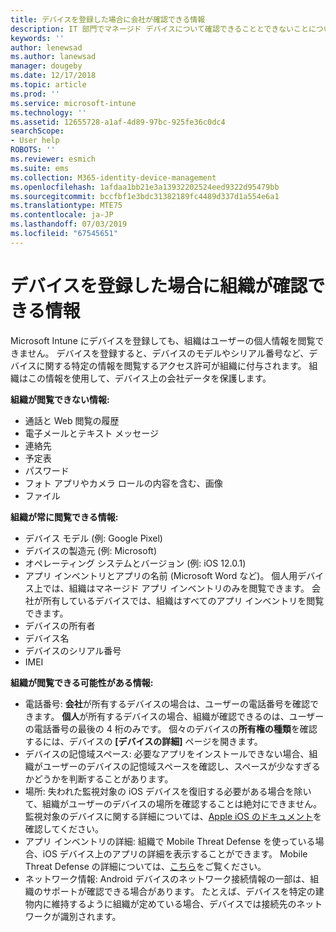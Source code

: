 ```yaml
---
title: デバイスを登録した場合に会社が確認できる情報
description: IT 部門でマネージド デバイスについて確認できることとできないことについて説明します。
keywords: ''
author: lenewsad
ms.author: lanewsad
manager: dougeby
ms.date: 12/17/2018
ms.topic: article
ms.prod: ''
ms.service: microsoft-intune
ms.technology: ''
ms.assetid: 12655728-a1af-4d89-97bc-925fe36c0dc4
searchScope:
- User help
ROBOTS: ''
ms.reviewer: esmich
ms.suite: ems
ms.collection: M365-identity-device-management
ms.openlocfilehash: 1afdaa1bb21e3a13932202524eed9322d95479bb
ms.sourcegitcommit: bccfbf1e3bdc31382189fc4489d337d1a554e6a1
ms.translationtype: MTE75
ms.contentlocale: ja-JP
ms.lasthandoff: 07/03/2019
ms.locfileid: "67545651"
---
```

# <a name="what-information-can-my-organization-see-when-i-enroll-my-device"></a>デバイスを登録した場合に組織が確認できる情報

Microsoft Intune にデバイスを登録しても、組織はユーザーの個人情報を閲覧できません。 デバイスを登録すると、デバイスのモデルやシリアル番号など、デバイスに関する特定の情報を閲覧するアクセス許可が組織に付与されます。 組織はこの情報を使用して、デバイス上の会社データを保護します。

**組織が閲覧できない情報:**

- 通話と Web 閲覧の履歴
- 電子メールとテキスト メッセージ
- 連絡先
- 予定表
- パスワード
- フォト アプリやカメラ ロールの内容を含む、画像
- ファイル

**組織が常に閲覧できる情報:**

- デバイス モデル (例: Google Pixel)
- デバイスの製造元 (例: Microsoft)
- オペレーティング システムとバージョン (例: iOS 12.0.1)
- アプリ インベントリとアプリの名前 (Microsoft Word など)。 個人用デバイス上では、組織はマネージド アプリ インベントリのみを閲覧できます。 会社が所有しているデバイスでは、組織はすべてのアプリ インベントリを閲覧できます。
- デバイスの所有者
- デバイス名
- デバイスのシリアル番号
- IMEI

**組織が閲覧できる可能性がある情報:**

- 電話番号: **会社**が所有するデバイスの場合は、ユーザーの電話番号を確認できます。 **個人**が所有するデバイスの場合、組織が確認できるのは、ユーザーの電話番号の最後の 4 桁のみです。 個々のデバイスの**所有権の種類**を確認するには、デバイスの **[デバイスの詳細]** ページを開きます。
- デバイスの記憶域スペース: 必要なアプリをインストールできない場合、組織がユーザーのデバイスの記憶域スペースを確認し、スペースが少なすぎるかどうかを判断することがあります。  
- 場所: 失われた監視対象の iOS デバイスを復旧する必要がある場合を除いて、組織がユーザーのデバイスの場所を確認することは絶対にできません。 監視対象のデバイスに関する詳細については、[Apple iOS のドキュメント](https://go.microsoft.com/fwlink/?linkid=853816)を確認してください。  
- アプリ インベントリの詳細: 組織で Mobile Threat Defense を使っている場合、iOS デバイス上のアプリの詳細を表示することができます。 Mobile Threat Defense の詳細については、[こちら](you-are-prompted-to-install-mtd-ios.md)をご覧ください。
- ネットワーク情報: Android デバイスのネットワーク接続情報の一部は、組織のサポートが確認できる場合があります。 たとえば、デバイスを特定の建物内に維持するように組織が定めている場合、デバイスでは接続先のネットワークが識別されます。 
